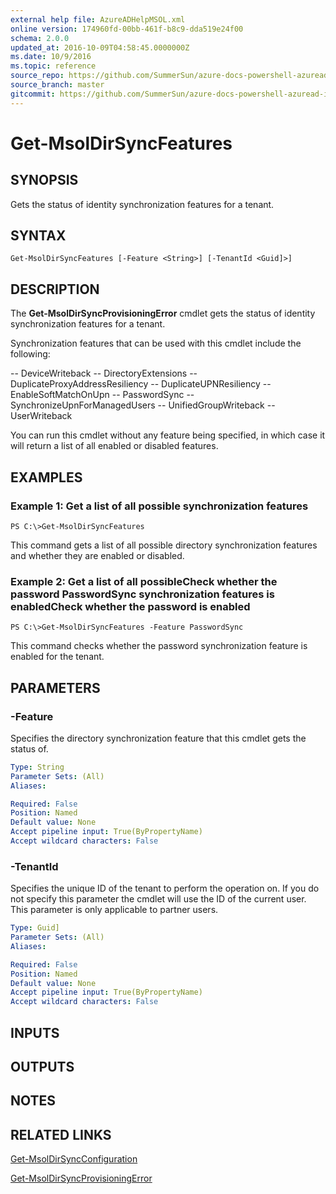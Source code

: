 ```yaml
---
external help file: AzureADHelpMSOL.xml
online version: 174960fd-00bb-461f-b8c9-dda519e24f00
schema: 2.0.0
updated_at: 2016-10-09T04:58:45.0000000Z
ms.date: 10/9/2016
ms.topic: reference
source_repo: https://github.com/SummerSun/azure-docs-powershell-azuread-int
source_branch: master
gitcommit: https://github.com/SummerSun/azure-docs-powershell-azuread-int/blob/7a791ca6c78fcafa80c91c7aac23301154805333/Azure%20AD%20Cmdlets/AzureAD/v1.0/Get-MsolDirSyncFeatures.md
---
```


# Get-MsolDirSyncFeatures

## SYNOPSIS
Gets the status of identity synchronization features for a tenant.

## SYNTAX

```
Get-MsolDirSyncFeatures [-Feature <String>] [-TenantId <Guid]>]
```

## DESCRIPTION
The **Get-MsolDirSyncProvisioningError** cmdlet gets the status of identity synchronization features for a tenant.

Synchronization features that can be used with this cmdlet include the following:

-- DeviceWriteback
-- DirectoryExtensions
-- DuplicateProxyAddressResiliency
-- DuplicateUPNResiliency
-- EnableSoftMatchOnUpn
-- PasswordSync
-- SynchronizeUpnForManagedUsers
-- UnifiedGroupWriteback
-- UserWriteback

You can run this cmdlet without any feature being specified, in which case it will return a list of all enabled or disabled features.

## EXAMPLES

### Example 1: Get a list of all possible synchronization features
```
PS C:\>Get-MsolDirSyncFeatures
```

This command gets a list of all possible directory synchronization features and whether they are enabled or disabled.

### Example 2: Get a list of all possibleCheck whether the password PasswordSync synchronization features is enabledCheck whether the password is enabled
```
PS C:\>Get-MsolDirSyncFeatures -Feature PasswordSync
```

This command checks whether the password synchronization feature is enabled for the tenant.

## PARAMETERS

### -Feature
Specifies the directory synchronization feature that this cmdlet gets the status of.

```yaml
Type: String
Parameter Sets: (All)
Aliases: 

Required: False
Position: Named
Default value: None
Accept pipeline input: True(ByPropertyName)
Accept wildcard characters: False
```

### -TenantId
Specifies the unique ID of the tenant to perform the operation on.
If you do not specify this parameter the cmdlet will use the ID of the current user.
This parameter is only applicable to partner users.

```yaml
Type: Guid]
Parameter Sets: (All)
Aliases: 

Required: False
Position: Named
Default value: None
Accept pipeline input: True(ByPropertyName)
Accept wildcard characters: False
```

## INPUTS

## OUTPUTS

## NOTES

## RELATED LINKS

[Get-MsolDirSyncConfiguration](174960fd-00bb-461f-b8c9-dda519e24f00)

[Get-MsolDirSyncProvisioningError](ff8b1bba-6ff1-4739-a554-b83079ea4fec)

